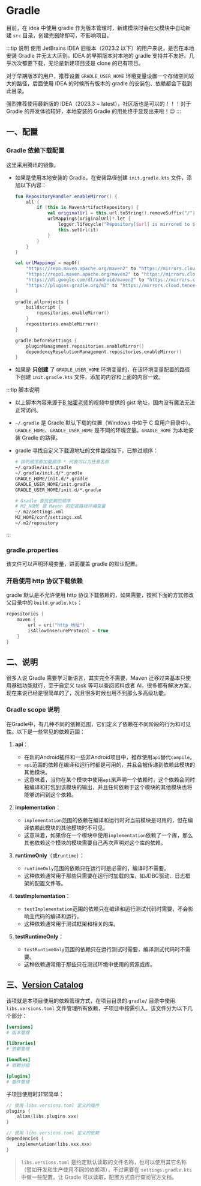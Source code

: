# Gradle

目前，在 idea 中使用 gradle 作为版本管理时，新建模块时会在父模块中自动新建 `src` 目录，创建完删除即可，不影响项目。

:::tip 说明
使用 JetBrains IDEA 旧版本（2023.2 以下）的用户来说，是否在本地安装 Gradle 并无太大区别。IDEA 的早期版本对本地的 gradle
支持并不友好。几乎次次都要下载，无论是新建项目还是 clone 的已有项目。

对于早期版本的用户，推荐设置 `GRADLE_USER_HOME` 环境变量设置一个存储空间较大的路径，后面使用 IDEA 的时候所有版本的 gradle
的安装包、依赖都会下载到此目录。

强烈推荐使用最新版的 IDEA（2023.3 ~ latest），社区版也是可以的！！！对于 Gradle 的开发体验较好，本地安装的 Gradle
的用处终于显现出来啦！😉
:::

## 一、配置

### Gradle 依赖下载配置

这里采用腾讯的镜像。

- 如果是使用本地安装的 Gradle，在安装路径创建 `init.gradle.kts` 文件，添加以下内容：

    ```kotlin init.gradle.kts
    fun RepositoryHandler.enableMirror() {
        all {
            if (this is MavenArtifactRepository) {
                val originalUrl = this.url.toString().removeSuffix("/")
                urlMappings[originalUrl]?.let {
                    logger.lifecycle("Repository[$url] is mirrored to $it")
                    this.setUrl(it)
                }
            }
        }
    }
    
    val urlMappings = mapOf(
        "https://repo.maven.apache.org/maven2" to "https://mirrors.cloud.tencent.com/nexus/repository/maven-public/",
        "https://repo1.maven.apache.org/maven2" to "https://mirrors.cloud.tencent.com/nexus/repository/maven-public/",
        "https://dl.google.com/dl/android/maven2" to "https://mirrors.cloud.tencent.com/nexus/repository/maven-public/",
        "https://plugins.gradle.org/m2" to "https://mirrors.cloud.tencent.com/nexus/repository/gradle-plugins/"
    )
    
    gradle.allprojects {
        buildscript {
            repositories.enableMirror()
        }
        repositories.enableMirror()
    }
    
    gradle.beforeSettings {
        pluginManagement.repositories.enableMirror()
        dependencyResolutionManagement.repositories.enableMirror()
    }
    ```

- 如果是 **只创建** 了 `GRADLE_USER_HOME` 环境变量的，在该环境变量配置的路径下创建 `init.gradle.kts` 文件，添加的内容和上面的内容一致。

:::tip 脚本说明

- 以上脚本内容来源于[B 站霍老师](https://www.bilibili.com/video/BV12k4y1T73E/?spm_id_from=333.999.0.0)的视频中提供的
  gist 地址，国内没有魔法无法正常访问。

- `~/.gradle` 是 Gradle 默认下载的位置（Windows 中位于 C 盘用户目录中）。`GRADLE_HOME`、`GRADLE_USER_HOME`
  是不同的环境变量。`GRADLE_HOME` 为本地安装 Gradle 的路径。

- gradle 寻找自定义下载源地址的文件路径如下，已排过顺序：

  ```bash
  # 排列顺序即加载顺序 * 代表可以为任意名称
  ~/.gradle/init.gradle
  ~/.gradle/init.d/*.gradle
  GRADLE_HOME/init.d/*.gradle
  GRADLE_USER_HOME/init.gradle
  GRADLE_USER_HOME/init.d/*.gradle
  
  # Gradle 查找依赖的顺序
  # M2_HOME 是 Maven 的安装路径环境变量
  ~/.m2/settings.xml
  M2_HOME/conf/settings.xml
  ~/.m2/repository
  ```

:::

### gradle.properties

该文件可以声明环境变量，进而覆盖 gradle 的默认配置。

### 开启使用 http 协议下载依赖

gradle 默认是不允许使用 http 协议下载依赖的，如果需要，按照下面的方式修改父目录中的 `build.gradle.kts`：

```kotlin build.gradle.kts
repositories {
    maven {
        url = uri("http 地址")
        isAllowInsecureProtocol = true
    }
}
```

## 二、说明

很多人说 Gradle 需要学习新语言，其实完全不需要，Maven 迁移过来基本只使用基础功能就行，至于自定义 task 等可以查阅资料或者
AI，很多都有解决方案，现在来说已经是很简单的了，况且很多时候也用不到那么多高级功能。

### Gradle scope 说明

在Gradle中，有几种不同的依赖范围，它们定义了依赖在不同阶段的行为和可见性。以下是一些常见的依赖范围：

1. **api**：

    - 在新的Android插件和一些非Android项目中，推荐使用`api`替代`compile`。
    - `api`范围的依赖在编译和运行时都是可用的，并且会被传递到依赖此模块的其他模块。
    - 这意味着，当你在某个模块中使用`api`来声明一个依赖时，这个依赖会同时被编译和打包到该模块的输出，并且任何依赖于这个模块的其他模块也将能够访问到这个依赖。

2. **implementation**：

    - `implementation`范围的依赖在编译和运行时对当前模块是可用的，但在编译依赖此模块的其他模块时不可见。
    - 这意味着，如果你在一个模块中使用`implementation`依赖了一个库，那么其他依赖这个模块的模块需要自己再次声明对这个库的依赖。

3. **runtimeOnly**（或`runtime`）：

    - `runtimeOnly`范围的依赖只在运行时是必需的，编译时不需要。
    - 这种依赖通常用于那些只需要在运行时加载的库，如JDBC驱动、日志框架的配置文件等。

4. **testImplementation**：

    - `testImplementation`范围的依赖只在编译和运行测试代码时需要，不会影响主代码的编译和运行。
    - 这种依赖通常用于测试框架和相关的库。

5. **testRuntimeOnly**：

    - `testRuntimeOnly`范围的依赖只在运行测试时需要，编译测试代码时不需要。
    - 这种依赖通常用于那些只在测试环境中使用的资源或库。

## 三、[Version Catalog](https://docs.gradle.org/current/userguide/platforms.html)

该项就是本项目使用的依赖管理方式，在项目目录的 `gradle/` 目录中使用 `libs.versions.toml` 文件管理所有依赖，子项目中按需引入。该文件分为以下几个部分：

```toml gradle/libs.versions.toml
[versions]
# 版本管理

[libraries]
# 依赖管理

[bundles]
# 依赖分组

[plugins]
# 插件管理
```

子项目使用时非常简单：

```kotlin build.gradle.kts
// 使用 libs.versions.toml 定义的插件
plugins {
    alias(libs.plugins.xxx)
}

// 使用 libs.versions.toml 定义的依赖
dependencies {
    implementation(libs.xxx.xxx)
}
```

> `libs.versions.toml`
> 是约定默认读取的文件名称，也可以使用其它名称（譬如开发和生产使用不同的依赖项），不过需要在 `settings.gradle.kts` 中做一些配置，让
> Gradle 可以读取，配置方式自行查阅官方文档。
